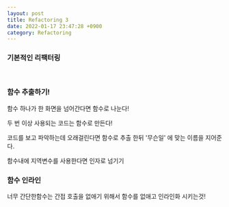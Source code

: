 ```yaml
---
layout: post
title: Refactoring 3
date: 2022-01-17 23:47:28 +0900
category: Refactoring
---
```

### 기본적인 리팩터링

<br>

### 함수 추출하기!

함수 하나가 한 화면을 넘어간다면 함수로 나눈다!

두 번 이상 사용되는 코드는 함수로 만든다!

코드를 보고 파악하는데 오래걸린다면 함수로 추출 한뒤 '무슨일' 에 맞는 이름을 지어준다.



함수내에 지역변수를 사용한다면 인자로 넘기기 


### 함수 인라인

너무 간단한함수는 간접 호출을 없애기 위해서 함수를 없애고 인라인화 시키는것!